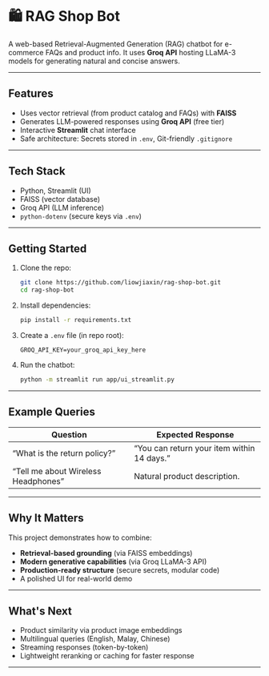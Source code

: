 # 🛍 RAG Shop Bot

A web-based Retrieval-Augmented Generation (RAG) chatbot for e-commerce FAQs and product info. It uses **Groq API** hosting LLaMA-3 models for generating natural and concise answers.

---

##  Features

- Uses vector retrieval (from product catalog and FAQs) with **FAISS**
- Generates LLM-powered responses using **Groq API** (free tier)
- Interactive **Streamlit** chat interface
- Safe architecture: Secrets stored in `.env`, Git-friendly `.gitignore`

---

##  Tech Stack

- Python, Streamlit (UI)
- FAISS (vector database)
- Groq API (LLM inference)
- `python-dotenv` (secure keys via `.env`)

---

##  Getting Started

1. Clone the repo:
    ```bash
    git clone https://github.com/liowjiaxin/rag-shop-bot.git
    cd rag-shop-bot
    ```

2. Install dependencies:
    ```bash
    pip install -r requirements.txt
    ```

3. Create a `.env` file (in repo root):
    ```
    GROQ_API_KEY=your_groq_api_key_here
    ```

4. Run the chatbot:
    ```bash
    python -m streamlit run app/ui_streamlit.py
    ```

---

##  Example Queries

| Question                  | Expected Response                          |
|---------------------------|---------------------------------------------|
| “What is the return policy?” | “You can return your item within 14 days.” |
| “Tell me about Wireless Headphones” | Natural product description.

---

##  Why It Matters

This project demonstrates how to combine:
- **Retrieval-based grounding** (via FAISS embeddings)
- **Modern generative capabilities** (via Groq LLaMA-3 API)
- **Production-ready structure** (secure secrets, modular code)
- A polished UI for real-world demo

---

##  What's Next

- Product similarity via product image embeddings
- Multilingual queries (English, Malay, Chinese)
- Streaming responses (token-by-token)
- Lightweight reranking or caching for faster response

---